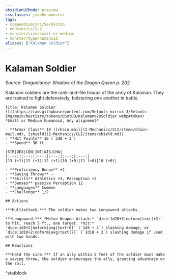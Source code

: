 ```yaml
---
obsidianUIMode: preview
cssclasses: json5e-monster
tags:
- compendium/src/5e/dsotdq
- monster/cr/1-2
- monster/size/small-or-medium
- monster/type/humanoid
aliases: ["Kalaman Soldier"]
---
```

# Kalaman Soldier
*Source: Dragonlance: Shadow of the Dragon Queen p. 202*  

Kalaman soldiers are the rank-and-file troops of the army of Kalaman. They are trained to fight defensively, bolstering one another in battle.

```ad-statblock
title: Kalaman Soldier
![](https://raw.githubusercontent.com/5etools-mirror-3/5etools-img/main/bestiary/tokens/DSotDQ/Kalaman%20Soldier.webp#token)
*Small or Medium humanoid, Any alignment*

- **Armor Class** 18 ([chain mail](2-Mechanics/CLI/items/chain-mail.md), [shield](2-Mechanics/CLI/items/shield.md))
- **Hit Points** 16 (`3d8 + 3`)
- **Speed** 30 ft.

|STR|DEX|CON|INT|WIS|CHA|
|:---:|:---:|:---:|:---:|:---:|:---:|
|13 (+1)|12 (+1)|12 (+1)|10 (+0)|11 (+0)|10 (+0)|

- **Proficiency Bonus** +2
- **Saving Throws** ⏤
- **Skills** Athletics +3, Perception +2
- **Senses** passive Perception 12
- **Languages** Common
- **Challenge** 1/2

## Actions

***Multiattack.*** The soldier makes two Longsword attacks.

***Longsword.*** *Melee Weapon Attack:* `dice:1d20+3|noform|text(+3)` to hit, reach 5 ft., one target. *Hit:* `dice:1d8+2|noform|avg|text(6)` (`1d8 + 2`) slashing damage, or `dice:1d10+2|noform|avg|text(7)` (`1d10 + 2`) slashing damage if used with two hands.

## Reactions

***Hold the Line.*** If an ally within 5 feet of the soldier must make a saving throw, the soldier encourages the ally, granting advantage on the roll.
```
^statblock